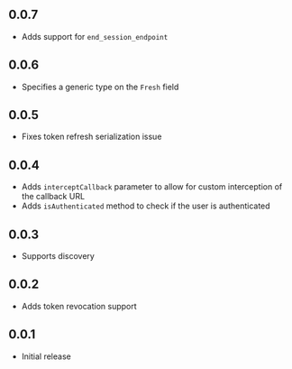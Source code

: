 ## 0.0.7

- Adds support for `end_session_endpoint`

## 0.0.6

- Specifies a generic type on the `Fresh` field

## 0.0.5

- Fixes token refresh serialization issue

## 0.0.4

- Adds `interceptCallback` parameter to allow for custom interception of the callback URL
- Adds `isAuthenticated` method to check if the user is authenticated

## 0.0.3

- Supports discovery

## 0.0.2

- Adds token revocation support

## 0.0.1

- Initial release
